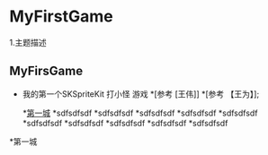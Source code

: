 # MyFirstGame
1.主题描述
## MyFirsGame
* 我的第一个SKSpriteKit  打小怪 游戏
 *[参考  [王伟]]
 *[参考 【王为】];

  *[第一城](#第一城)
*sdfsdfsdf
*sdfsdfsdf
*sdfsdfsdf
*sdfsdfsdf
*sdfsdfsdf
*sdfsdfsdf
*sdfsdfsdf
*sdfsdfsdf
*sdfsdfsdf
*sdfsdfsdf


*第一城
